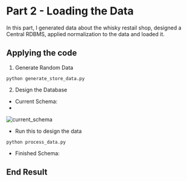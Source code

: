 # Part 2 - Loading the Data
In this part, I generated data about the whisky restail shop, designed a Central RDBMS, applied normalization to the data and loaded it.

## Applying the code
1. Generate Random Data

```
python generate_store_data.py
```

2. Design the Database

- Current Schema:
- 
![current_schema](https://user-images.githubusercontent.com/65648983/200842768-8f03b391-cea9-44bf-9296-26abadefccf8.png)


- Run this to design the data
```
python process_data.py
```

- Finished Schema:



## End Result
